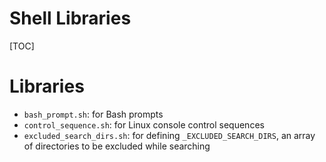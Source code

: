 # Shell Libraries
[TOC]


# Libraries
- `bash_prompt.sh`: for Bash prompts
- `control_sequence.sh`: for Linux console control sequences
- `excluded_search_dirs.sh`: for defining `_EXCLUDED_SEARCH_DIRS`, an array of
  directories to be excluded while searching
